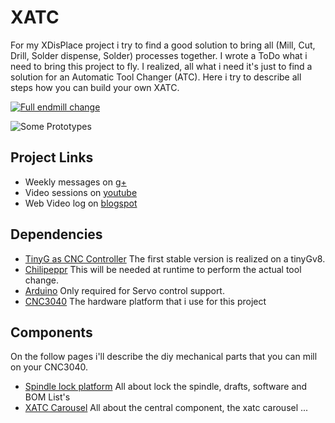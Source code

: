 XATC
====

For my XDisPlace project i try to find a good solution to bring all (Mill, Cut, Drill, Solder dispense, Solder) processes together. 
I wrote a ToDo what i need to bring this project to fly. I realized, all what i need it's just to find a solution for an Automatic Tool Changer (ATC).
Here i try to describe all steps how you can build your own XATC.

[![Full endmill change](https://img.youtube.com/vi/-IGAYd8OnOE/0.jpg)](https://www.youtube.com/watch?v=-IGAYd8OnOE)

![Some Prototypes](https://lh3.googleusercontent.com/1o3ptjsWJQUGR22RlypUTsi2ktSJ3byGEMolx_pXxnDRvq5ogUWD7ulUHWkvxa8qtrL7SXkMepEVHm6FAdkG-Nc4atV2e4KjoQi_63OzVnHIrBEG3auFcek6qWjRMISj2B0mC8zGKARV_CO9TWj1cgftHU3S-RYYG8eXTFCoWAibuJXKpvtrGFgDI2wiABH6ZeNlKR8gdXP0iiSJJ2S1WEN9H-P24lO7uYtcODubpMjg4pTMn2kHSBgDORnhClFat18EpGuPN1CmYPjnEeFyJQeLXF4_71D36fJEcHkoV5Z98DN8-c-bcRmzEkuGIGhiW4Nvf2BXdAl_UAednUdQInyDS0-16FGcRo1hLOaDgdUw7gpae3Cg1XGA0iqsBDpJtCpBgRKbKwYqqZ_jlbN47F2dG9JSNoJgZfVEsx1UCNtnjooV4_8wdeGnC4Z1rlDlslAlmLjEOtJfmdVt_zyX549jAqNXSt_QtGJkP_v0FSyuQ6jdl_UEBQrzuwA-pxuAi9mPJz3kfzGWTvOlsHPAw-yLx_QL6fWodn9PS0PfEKzL_435sELOwHA2TrFZ3quWN--lLO_B2Kz64QnVmxm2E-ipPH1WjLUVL6LIuR8JFwedQJMgCgxCqxsEzI5EaUlIukZlrItAyH0dtdRgKnbtep-__dQ1wsxoS9_MljLXnHE=w400-no)


Project Links
------------
* Weekly messages on [g+](https://plus.google.com/collection/QX47gB)
* Video sessions on [youtube](https://www.youtube.com/playlist?list=PLYPTUTcLMTK7m0cOoOKlDnuhGV8ONrgo_)
* Web Video log on [blogspot](http://xpixer.blogspot.com/)

Dependencies
------------

* [TinyG as CNC Controller](https://github.com/synthetos/TinyG)
  The first stable version is realized on a tinyGv8.
* [Chilipeppr](http://chilipeppr.com/tinyg)
  This will be needed at runtime to perform the actual tool change.
* [Arduino](https://www.arduino.cc/)
  Only required for Servo control support.
* [CNC3040](http://www.ebay.com/bhp/cnc-3040z)
  The hardware platform that i use for this project

Components
----------
On the follow pages i'll describe the diy mechanical parts that you can mill on your CNC3040.

* [Spindle lock platform](https://github.com/xpix/XATC/wiki/Spindle-lock-platform)
  All about lock the spindle, drafts, software and BOM List's
* [XATC Carousel](https://github.com/xpix/XATC/wiki/XATC-Carousel)
  All about the central component, the xatc carousel ...
  

